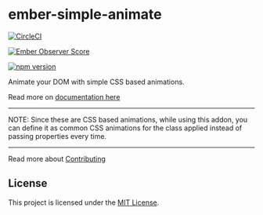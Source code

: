 ember-simple-animate
==============================================================================

[![CircleCI](https://circleci.com/gh/abhilashlr/ember-simple-animate.svg?style=svg)](https://circleci.com/gh/abhilashlr/ember-simple-animate)

[![Ember Observer Score](https://emberobserver.com/badges/ember-simple-animate.svg)](https://emberobserver.com/addons/ember-simple-animate)

[![npm version](https://badge.fury.io/js/ember-simple-animate.svg)](https://badge.fury.io/js/ember-simple-animate)

Animate your DOM with simple CSS based animations.

Read more on [documentation here](https://abhilashlr.github.io/ember-simple-animate/)

---

NOTE: Since these are CSS based animations, while using this addon, you can define it as common CSS animations for the class applied instead of passing properties every time.

---

Read more about [Contributing](CONTRIBUTING.md)

License
------------------------------------------------------------------------------

This project is licensed under the [MIT License](LICENSE.md).
